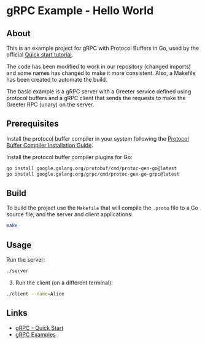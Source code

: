 # gRPC Example - Hello World

## About

This is an example project for gRPC with Protocol Buffers in Go, used by the official [Quick start tutorial](https://grpc.io/docs/languages/go/quickstart/).

The code has been modified to work in our repository (changed imports) and some names has changed to make it more consistent. Also, a Makefile has been created to automate the build.

The basic example is a gRPC server with a Greeter service defined using protocol buffers and a gRPC client that sends the requests to make the Greeter RPC (unary) on the server.

## Prerequisites

Install the protocol buffer compiler in your system following the [Protocol Buffer Compiler Installation Guide](https://grpc.io/docs/protoc-installation/).

Install the protocol buffer compiler plugins for Go:

```bash
go install google.golang.org/protobuf/cmd/protoc-gen-go@latest
go install google.golang.org/grpc/cmd/protoc-gen-go-grpc@latest
```

## Build

To build the project use the `Makefile` that will compile the `.proto` file to a Go source file, and the server and client applications:

```bash
make
```

## Usage

Run the server:

```bash
./server
```

3.  Run the client (on a different terminal):

```bash
./client --name=Alice
```

## Links

- [gRPC - Quick Start](https://grpc.io/docs/languages/go/quickstart)
- [gRPC Examples](https://github.com/grpc/grpc-go/tree/master/examples)

